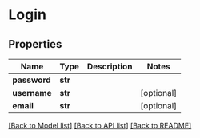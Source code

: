 # Login


## Properties
Name | Type | Description | Notes
------------ | ------------- | ------------- | -------------
**password** | **str** |  | 
**username** | **str** |  | [optional] 
**email** | **str** |  | [optional] 

[[Back to Model list]](../README.md#documentation-for-models) [[Back to API list]](../README.md#documentation-for-api-endpoints) [[Back to README]](../README.md)



